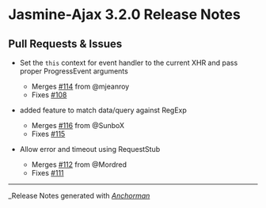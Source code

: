 # Jasmine-Ajax 3.2.0 Release Notes

## Pull Requests & Issues

* Set the `this` context for event handler to the current XHR and pass proper ProgressEvent arguments
    - Merges [#114](https://github.com/jasmine/jasmine-ajax/issues/114) from @mjeanroy
    - Fixes [#108](https://github.com/jasmine/jasmine-ajax/issues/108)

* added feature to match data/query against RegExp
    - Merges [#116](https://github.com/jasmine/jasmine-ajax/issues/116) from @SunboX
    - Fixes [#115](https://github.com/jasmine/jasmine-ajax/issues/115)

* Allow error and timeout using RequestStub
    - Merges [#112](https://github.com/jasmine/jasmine-ajax/issues/112) from @Mordred
    - Fixes [#111](https://github.com/jasmine/jasmine-ajax/issues/111)


------

_Release Notes generated with _[Anchorman](http://github.com/infews/anchorman)_
